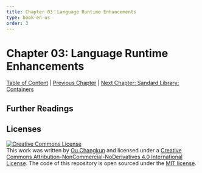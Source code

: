 ```yaml
---
title: Chapter 03：Language Runtime Enhancements
type: book-en-us
order: 3
---
```


# Chapter 03: Language Runtime Enhancements

[Table of Content](./toc.md) | [Previous Chapter](./02-usability.md) | [Next Chapter: Sandard Library: Containers](./04-containers.md)

## Further Readings

## Licenses

<a rel="license" href="http://creativecommons.org/licenses/by-nc-nd/4.0/"><img alt="Creative Commons License" style="border-width:0" src="https://i.creativecommons.org/l/by-nc-nd/4.0/88x31.png" /></a><br />This work was written by [Ou Changkun](https://changkun.de) and licensed under a <a rel="license" href="http://creativecommons.org/licenses/by-nc-nd/4.0/">Creative Commons Attribution-NonCommercial-NoDerivatives 4.0 International License</a>. The code of this repository is open sourced under the [MIT license](../../LICENSE).